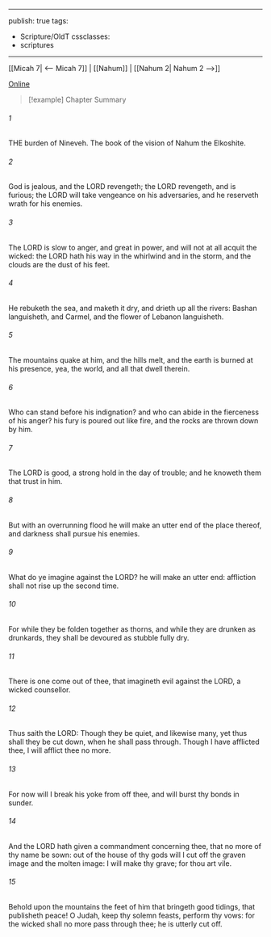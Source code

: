 

---
publish: true
tags:
  - Scripture/OldT
cssclasses:
  - scriptures
---
[[Micah 7| <-- Micah 7]] | [[Nahum]] | [[Nahum 2| Nahum 2 -->]]

[Online](https://churchofjesuschrist.org/study/scriptures/ot/nahum/1?lang=eng)

>[!example] Chapter Summary
>
###### 1
THE burden of Nineveh.  The book of the vision of Nahum the Elkoshite.
###### 2
God is jealous, and the LORD revengeth; the LORD revengeth, and is furious; the LORD will take vengeance on his adversaries, and he reserveth wrath for his enemies.
###### 3
The LORD is slow to anger, and great in power, and will not at all acquit the wicked: the LORD hath his way in the whirlwind and in the storm, and the clouds are the dust of his feet.
###### 4
He rebuketh the sea, and maketh it dry, and drieth up all the rivers: Bashan languisheth, and Carmel, and the flower of Lebanon languisheth.
###### 5
The mountains quake at him, and the hills melt, and the earth is burned at his presence, yea, the world, and all that dwell therein.
###### 6
Who can stand before his indignation?  and who can abide in the fierceness of his anger?  his fury is poured out like fire, and the rocks are thrown down by him.
###### 7
The LORD is good, a strong hold in the day of trouble; and he knoweth them that trust in him.
###### 8
But with an overrunning flood he will make an utter end of the place thereof, and darkness shall pursue his enemies.
###### 9
What do ye imagine against the LORD?  he will make an utter end: affliction shall not rise up the second time.
###### 10
For while they be folden together as thorns, and while they are drunken as drunkards, they shall be devoured as stubble fully dry.
###### 11
There is one come out of thee, that imagineth evil against the LORD, a wicked counsellor.
###### 12
Thus saith the LORD: Though they be quiet, and likewise many, yet thus shall they be cut down, when he shall pass through.  Though I have afflicted thee, I will afflict thee no more.
###### 13
For now will I break his yoke from off thee, and will burst thy bonds in sunder.
###### 14
And the LORD hath given a commandment concerning thee, that no more of thy name be sown: out of the house of thy gods will I cut off the graven image and the molten image: I will make thy grave; for thou art vile.
###### 15
Behold upon the mountains the feet of him that bringeth good tidings, that publisheth peace!  O Judah, keep thy solemn feasts, perform thy vows: for the wicked shall no more pass through thee; he is utterly cut off.



